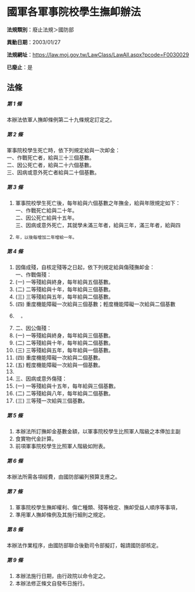 # 國軍各軍事院校學生撫卹辦法

**法規類別**：廢止法規＞國防部

**異動日期**：2003/01/27  

**法規網址**：https://law.moj.gov.tw/LawClass/LawAll.aspx?pcode=F0030029

**已廢止**：是



## 法條
##### 第 1 條
本辦法依軍人撫卹條例第二十九條規定訂定之。

##### 第 2 條
軍事院校學生死亡時，依下列規定給與一次卹金：  
一、作戰死亡者，給與三十三個基數。  
二、因公死亡者，給與二十六個基數。  
三、因病或意外死亡者給與二十個基數。

##### 第 3 條
1. 軍事院校學生死亡後，每年給與六個基數之年撫金，給與年限規定如下：  
一、作戰死亡給與二十年。  
二、因公死亡給與十五年。  
三、因病或意外死亡，其就學未滿三年者，給與三年，滿三年者，給與四
1.     年，以後每增加二年增給一年。

##### 第 4 條
1. 因傷成殘，自核定殘等之日起，依下列規定給與傷殘撫卹金：  
一、作戰傷殘：
1.  (一) 一等殘給與終身，每年給與五個基數。
1.  (二) 二等殘給與十年，每年給與三個基數。
1.  (三) 三等殘給與五年，每年給與二個基數。
1.  (四) 重度機能障礙一次給與三個基數；輕度機能障礙一次給與二個基數
1.       。
1. 二、因公傷殘：
1.  (一) 一等殘給與終身，每年給與三個基數。
1.  (二) 二等殘給與十年，每年給與二個基數。
1.  (三) 三等殘給與五年，每年給與一個基數。
1.  (四) 重度機能障礙一次給與二個基數。
1.  (五) 輕度機能障礙一次給與一個基數。
1. 
1. 三、因病或意外傷殘：
1.  (一) 一等殘給與十五年，每年給與三個基數。
1.  (二) 二等殘給與八年，每年給與二個基數。
1.  (三) 三等殘一次給與三個基數。

##### 第 5 條
1. 本辦法所訂撫卹金基數金額，以軍事院校學生比照軍人階級之本俸加主副
1. 食實物代金計算。
1. 前項軍事院校學生比照軍人階級如附表。

##### 第 6 條
本辦法所需各項經費，由國防部編列預算支應之。

##### 第 7 條
1. 軍事院校學生撫卹權利、傷亡種類、殘等檢定、撫卹受益人順序等事項，
1. 準用軍人撫卹條例及其施行細則之規定。

##### 第 8 條
本辦法作業程序，由國防部聯合後勤司令部擬訂，報請國防部核定。

##### 第 9 條
1. 本辦法施行日期，由行政院以命令定之。
1. 本辦法修正條文自發布日施行。


